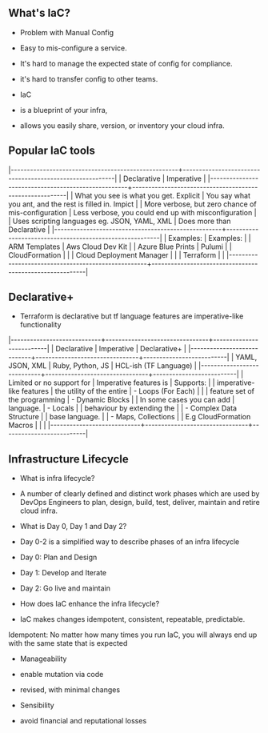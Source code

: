 ## What's IaC?

- Problem with Manual Config
 - Easy to mis-configure a service.
 - It's hard to manage the expected state of config for compliance.
 - it's hard to transfer config to other teams.

- IaC
 - is a blueprint of your infra,
 - allows you easily share, version, or inventory your cloud infra.

## Popular IaC tools

|----------------------------------------------------+---------------------------------------------------------|
| Declarative                                        | Imperative                                              |
|----------------------------------------------------+---------------------------------------------------------|
| What you see is what you get. Explicit             | You say what you ant, and the rest is filled in. Impict |
| More verbose, but zero chance of mis-configuration | Less verbose, you could end up with misconfiguration    |
| Uses scripting languages eg. JSON, YAML, XML       | Does more than Declarative                              |
|----------------------------------------------------+---------------------------------------------------------|
| Examples:                                          | Examples:                                               |
| ARM Templates                                      | Aws Cloud Dev Kit                                       |
| Azure Blue Prints                                  | Pulumi                                                  |
| CloudFormation                                     |                                                         |
| Cloud Deployment Manager                           |                                                         |
| Terraform                                          |                                                         |
|----------------------------------------------------+---------------------------------------------------------|

## Declarative+
-  Terraform is declarative but tf language features are imperative-like functionality

|----------------------------+--------------------------------+--------------------------|
| Declarative                | Imperative                     | Declarative+             |
|----------------------------+--------------------------------+--------------------------|
| YAML, JSON, XML            | Ruby, Python, JS               | HCL-ish (TF Language)    |
|----------------------------+--------------------------------+--------------------------|
| Limited or no support for  | Imperative features is         | Supports:                |
| imperative-like features   | the utility of the entire      | - Loops (For Each)       |
|                            | feature set of the programming | - Dynamic Blocks         |
| In some cases you can add  | language.                      | - Locals                 |
| behaviour by extending the |                                | - Complex Data Structure |
| base language.             |                                | - Maps, Collections      |
| E.g CloudFormation Macros  |                                |                          | 
|----------------------------+--------------------------------+--------------------------|

## Infrastructure Lifecycle

- What is infra lifecycle?
 - A number of clearly defined and distinct work phases which are used by 
   DevOps Engineers to plan, design, build, test, deliver, maintain and retire cloud infra.

- What is Day 0, Day 1 and Day 2?
 - Day 0-2 is a simplified way to describe phases of an infra lifecycle
  - Day 0: Plan and Design
  - Day 1: Develop and Iterate
  - Day 2: Go live and maintain

 - How does IaC enhance the infra lifecycle?
  - IaC makes changes idempotent, consistent, repeatable, predictable.

Idempotent: No matter how many times you run IaC, you will always end up with the same state that is expected

  - Manageability
   - enable mutation via code
   - revised, with minimal changes
  
  - Sensibility
   - avoid financial and reputational losses
